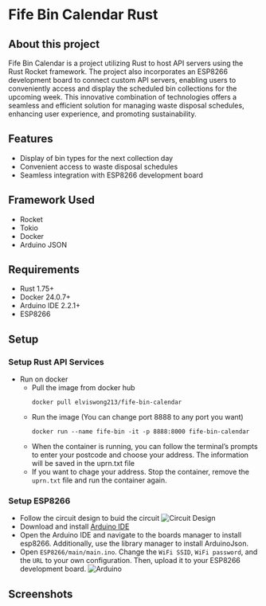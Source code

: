 # Fife Bin Calendar Rust

## About this project
Fife Bin Calendar is a project utilizing Rust to host API servers using the Rust Rocket framework. The project also incorporates an ESP8266 development board to connect custom API servers, enabling users to conveniently access and display the scheduled bin collections for the upcoming week. This innovative combination of technologies offers a seamless and efficient solution for managing waste disposal schedules, enhancing user experience, and promoting sustainability.

## Features
- Display of bin types for the next collection day
- Convenient access to waste disposal schedules
- Seamless integration with ESP8266 development board

## Framework Used
- Rocket
- Tokio
- Docker
- Arduino JSON

## Requirements
- Rust 1.75+
- Docker 24.0.7+
- Arduino IDE 2.2.1+
- ESP8266

## Setup
### Setup Rust API Services
- Run on docker
  - Pull the image from docker hub
    ```
    docker pull elviswong213/fife-bin-calendar
    ```
  - Run the image (You can change port 8888 to any port you want)
    ```
    docker run --name fife-bin -it -p 8888:8000 fife-bin-calendar
    ```
  - When the container is running, you can follow the terminal’s prompts to enter your postcode and choose your address. The information will be saved in the ﻿uprn.txt file
  - If you want to chage your address. Stop the container, remove the `uprn.txt` file and run the container again.

### Setup ESP8266
- Follow the circuit design to buid the circuit
  ![Circuit Design](https://github.com/ElvisWong213/fife_bin_calendar_rust/assets/40566101/74339eb1-a6bc-409a-936d-04f0a397d4a8)
- Download and install [Arduino IDE](https://www.arduino.cc/en/software)
- Open the Arduino IDE and navigate to the boards manager to install ﻿esp8266. Additionally, use the library manager to install ﻿ArduinoJson.
- Open `﻿ESP8266/main/main.ino`. Change the `WiFi SSID`, `WiFi password`, and the `URL` to your own configuration. Then, upload it to your ESP8266 development board.
  ![Arduino](https://github.com/ElvisWong213/fife_bin_calendar_rust/assets/40566101/a846ec99-7c51-4a0c-9549-0c429e643c6e)


## Screenshots
